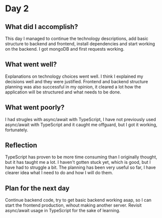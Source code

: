 # Day 2

## What did I accomplish? 

This day I managed to continue the technology descriptions, add basic structure to backend and frontend, install dependencies and start working on the backend. I got mongoDB and first requests working. 

## What went well?

Explanations on technology choices went well. I think I explained my decisions well and they were justified. Frontend and backend structure planning was also successful in my opinion, it cleared a lot how the application will be structured and what needs to be done.

## What went poorly?

I had strugles with async/await with TypeScript, I have not previously used async/await with TypeScript and it caught me offguard, but I got it working, fortunately.

## Reflection

TypeScript has proven to be more time consuming than I originally thought, but it has taught me a lot. I haven't gotten stuck yet, which is good, but I have had to struggle a bit. The planning has been very useful so far, I have clearer idea what I need to do and how I will do them.

## Plan for the next day

Continue backend code, try to get basic backend working asap, so I can start the frontend production, wihout making another server. Revisit async/await usage in TypeScript for the sake of learning. 